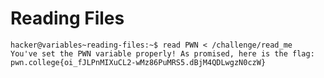 # Reading Files
    hacker@variables~reading-files:~$ read PWN < /challenge/read_me
    You've set the PWN variable properly! As promised, here is the flag:
    pwn.college{oi_fJLPnMIXuCL2-wMz86PuMRS5.dBjM4QDLwgzN0czW}
